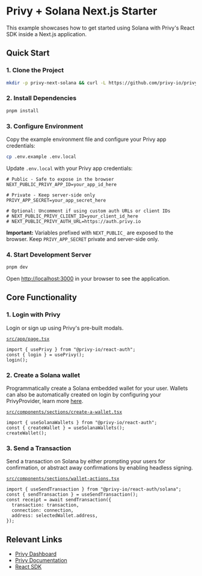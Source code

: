 # Privy + Solana Next.js Starter

This example showcases how to get started using Solana with Privy's React SDK inside a Next.js application.

## Quick Start

### 1. Clone the Project

```bash
mkdir -p privy-next-solana && curl -L https://github.com/privy-io/privy-examples/archive/main.tar.gz | tar -xz --strip=3 -C privy-next-solana privy-examples-main/examples/privy-next-solana && cd privy-next-solana
```

### 2. Install Dependencies

```bash
pnpm install
```

### 3. Configure Environment

Copy the example environment file and configure your Privy app credentials:

```bash
cp .env.example .env.local
```

Update `.env.local` with your Privy app credentials:

```env
# Public - Safe to expose in the browser
NEXT_PUBLIC_PRIVY_APP_ID=your_app_id_here

# Private - Keep server-side only
PRIVY_APP_SECRET=your_app_secret_here

# Optional: Uncomment if using custom auth URLs or client IDs
# NEXT_PUBLIC_PRIVY_CLIENT_ID=your_client_id_here
# NEXT_PUBLIC_PRIVY_AUTH_URL=https://auth.privy.io
```

**Important:** Variables prefixed with `NEXT_PUBLIC_` are exposed to the browser. Keep `PRIVY_APP_SECRET` private and server-side only.

### 4. Start Development Server

```bash
pnpm dev
```

Open [http://localhost:3000](http://localhost:3000) in your browser to see the application.

## Core Functionality

### 1. Login with Privy

Login or sign up using Privy's pre-built modals.

[`src/app/page.tsx`](./src/app/page.tsx)

```tsx
import { usePrivy } from "@privy-io/react-auth";
const { login } = usePrivy();
login();
```

### 2. Create a Solana wallet

Programmatically create a Solana embedded wallet for your user. Wallets can also be automatically created on login by configuring your PrivyProvider, learn more [here](https://docs.privy.io/basics/react/advanced/automatic-wallet-creation).

[`src/components/sections/create-a-wallet.tsx`](./src/components/sections/create-a-wallet.tsx)

```tsx
import { useSolanaWallets } from "@privy-io/react-auth";
const { createWallet } = useSolanaWallets();
createWallet();
```

### 3. Send a Transaction

Send a transaction on Solana by either prompting your users for confirmation, or abstract away confirmations by enabling headless signing.

[`src/components/sections/wallet-actions.tsx`](./src/components/sections/wallet-actions.tsx)

```tsx
import { useSendTransaction } from "@privy-io/react-auth/solana";
const { sendTransaction } = useSendTransaction();
const receipt = await sendTransaction({
  transaction: transaction,
  connection: connection,
  address: selectedWallet.address,
});
```

## Relevant Links

- [Privy Dashboard](https://dashboard.privy.io)
- [Privy Documentation](https://docs.privy.io)
- [React SDK](https://www.npmjs.com/package/@privy-io/react-auth)
